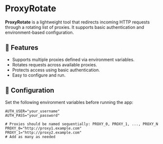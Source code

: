 # ProxyRotate

**ProxyRotate** is a lightweight tool that redirects incoming HTTP requests through a rotating list of proxies. It supports basic authentication and environment-based configuration.

## 🚀 Features

- Supports multiple proxies defined via environment variables.
- Rotates requests across available proxies.
- Protects access using basic authentication.
- Easy to configure and run.

## 🔧 Configuration

Set the following environment variables before running the app:

```env
AUTH_USER="your_username"
AUTH_PASS="your_password"

# Proxies should be named sequentially: PROXY_0, PROXY_1, ..., PROXY_N
PROXY_0="http://proxy1.example.com"
PROXY_1="http://proxy2.example.com"
# Add as many as needed
